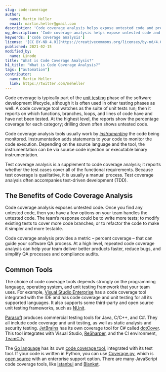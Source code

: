 ```yaml
---
slug: code-coverage
author:
  name: Martin Heller
  email: martin.heller@gmail.com
description: 'Code coverage analysis helps expose untested code and provides a metric that your QA team can use to improve their processes. Code coverage analysis helps your team delivery a more robust product with less unexpected bugs. '
og_description: 'Code coverage analysis helps expose untested code and provides a metric that your QA team can use to improve their processes. Code coverage analysis helps your team delivery a more robust product with less unexpected bugs. '
keywords: ['code coverage analysis']
license: '[CC BY-ND 4.0](https://creativecommons.org/licenses/by-nd/4.0)'
published: 2021-02-15
modified_by:
  name: Linode
title: "What is Code Coverage Analysis?"
h1_title: "What is Code Coverage Analysis?"
tags: ["automation"]
contributor:
  name: Martin Heller
  link: https://twitter.com/meheller
---
```

Code coverage is typically part of the [unit testing](/docs/guides/what-is-unit-testing/) phase of the software development lifecycle, although it is often used in other testing phases as well. A code coverage tool watches as the suite of unit tests run; then it reports on which functions, branches, loops, and lines of code have and have not been tested. At the highest level, the reports show the percentage coverage for each category; drilling down often shows untested code.

Code coverage analysis tools usually work by [*instrumenting*](https://en.wikipedia.org/wiki/Instrumentation_(computer_programming)) the code being monitored. Instrumentation adds statements to your code to monitor the code execution. Depending on the source language and the tool, the instrumentation can be via source code injection or executable binary instrumentation.

Test coverage analysis is a supplement to code coverage analysis; it reports whether the test cases cover all of the functional requirements. Because test coverage is qualitative, it is usually a manual process. Test coverage analysis often accompanies test-driven development (TDD).

## The Benefits of Code Coverage Analysis

Code coverage analysis exposes untested code. Once you find any untested code, then you have a few options on your team handles the untested code. The team’s response could be to write more tests; to modify existing tests to cover more code branches; or to refactor the code to make it simpler and more testable.

Code coverage analysis provides a metric – percent coverage – that can guide your software QA process. At a high level, repeated code coverage analysis can help your team deliver better products faster, reduce bugs, and simplify QA processes and compliance audits.

## Common Tools

The choice of code coverage tools depends strongly on the programming language, operating system, and unit testing framework that your team uses. For example, [Visual Studio Enterprise](https://visualstudio.microsoft.com/vs/enterprise/) has a code coverage tool integrated with the IDE and has code coverage and unit testing for all its supported languages. It also supports some third-party and open source unit testing frameworks, such as [NUnit](https://marketplace.visualstudio.com/items?itemName=NUnitDevelopers.NUnit3TestAdapter).

[Parasoft](https://www.parasoft.com/) produces commercial testing tools for Java, C/C++, and C#. They all include code coverage and unit testing, as well as static analysis and security testing. [JetBrains](https://www.jetbrains.com/) has its own coverage tool for C# called [dotCover](https://www.jetbrains.com/help/dotcover/Running_Coverage_Analysis_from_the_Command_LIne.html). This tool integrates with Visual Studio, [ReSharper](https://www.jetbrains.com/resharper/), and the CI environment, [TeamCity](https://www.jetbrains.com/teamcity/).

The [Go language](/docs/guides/beginners-guide-to-go/) has its own [code coverage tool](https://golang.org/cmd/cover/), integrated with its test tool. If your code is written in Python, you can use [Coverage.py](https://coverage.readthedocs.io/), which is [open source](https://github.com/nedbat/coveragepy/) with an enterprise support option. There are many JavaScript code coverage tools, like [Istanbul](https://istanbul.js.org/) and [Blanket](https://www.npmjs.com/package/blanket).


